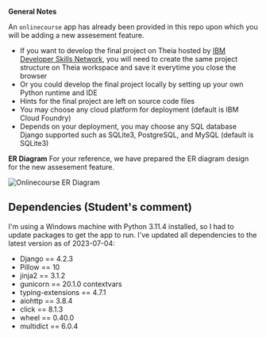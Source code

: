 
**General Notes**

An `onlinecourse` app has already been provided in this repo upon which you will be adding a new assesement feature.

- If you want to develop the final project on Theia hosted by [IBM Developer Skills Network](https://labs.cognitiveclass.ai/), you will need to create the same project structure on Theia workspace and save it everytime you close the browser
- Or you could develop the final project locally by setting up your own Python runtime and IDE
- Hints for the final project are left on source code files
- You may choose any cloud platform for deployment (default is IBM Cloud Foundry)
- Depends on your deployment, you may choose any SQL database Django supported such as SQLite3, PostgreSQL, and MySQL (default is SQLite3)

**ER Diagram**
For your reference, we have prepared the ER diagram design for the new assesement feature.

![Onlinecourse ER Diagram](https://github.com/ibm-developer-skills-network/final-cloud-app-with-database/blob/master/static/media/course_images/onlinecourse_app_er.png)

## Dependencies (Student's comment)
I'm using a Windows machine with Python 3.11.4 installed, so I had to update packages to get the app to run. I've updated all dependencies to the latest version as of 2023-07-04:
- Django == 4.2.3
- Pillow == 10
- jinja2 == 3.1.2
- gunicorn == 20.1.0
contextvars
- typing-extensions == 4.7.1
- aiohttp == 3.8.4
- click == 8.1.3
- wheel == 0.40.0
- multidict == 6.0.4

